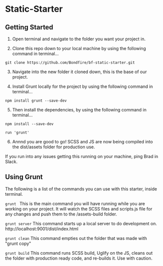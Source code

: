 # Static-Starter

## Getting Started

1. Open terminal and navigate to the folder you want your project in.

2. Clone this repo down to your local machine by using the following command in terminal...

```git clone https://github.com/Bondfire/bf-static-starter.git```

3. Navigate into the new folder it cloned down, this is the base of our project.

4. Install Grunt locally for the project by using the following command in terminal...

```npm install grunt --save-dev```

5. Then install the dependencies, by using the following command in terminal...

```npm install --save-dev```

```run 'grunt'```

6. Annnd you are good to go! SCSS and JS are now being compiled into the dist/assets folder for production use.

If you run into any issues getting this running on your machine, ping Brad in Slack.

## Using Grunt

The following is a list of the commands you can use with this starter, inside terminal.

```grunt ```
This is the main command you will have running while you are working on your project. It will watch the SCSS files and scripts.js file for any changes and push them to the /assets-build folder.

```grunt server```
This command starts up a local server to do development on. http://localhost:9001/dist/index.html

```grunt clean```
This command empties out the folder that was made with "grunt copy"

```grunt build```
This command runs SCSS build, Uglify on the JS, cleans out the folder with production ready code, and re-builds it. Use with caution.
